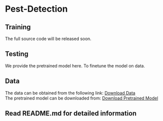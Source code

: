 # Pest-Detection
## Training  
The full source code will be released soon.  

## Testing  
We provide the pretrained model here. To finetune the model on data.  

## Data  
The data can be obtained from the following link: [Download Data](https://pan.baidu.com/s/1U_Dp1jsBM3X6YATUAKB9ig)  
The pretrained model can be downloaded from: [Download Pretrained Model](https://pan.baidu.com/s/1Auxg3j8HEicGCUCM1noTrg)


## Read README.md for detailed information
